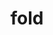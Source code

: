 ---
category: 4-letters
denotation: null
name: fold
reference_link: https://www.etymonline.com/word/fold
root_language: null
root_name: null
title: fold
type: free
word_sums:
- respelling: fold
  sum: 'Fold + '
---